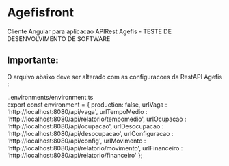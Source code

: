 # Agefisfront

Cliente Angular para aplicacao APIRest Agefis - TESTE DE DESENVOLVIMENTO DE SOFTWARE

## Importante:
O arquivo  abaixo deve ser alterado com as configuracoes da RestAPI Agefis :

..environments/environment.ts<br/>
export const environment = {
  production: false,
  urlVaga : 'http://localhost:8080/api/vaga',
  urlTempoMedio : 'http://localhost:8080/api/relatorio/tempomedio',
  urlOcupacao : 'http://localhost:8080/api/ocupacao',
  urlDesocupacao : 'http://localhost:8080/api/desocupacao',
  urlConfiguracao : 'http://localhost:8080/api/config',
  urlMovimento : 'http://localhost:8080/api/relatorio/movimento',
  urlFinanceiro : 'http://localhost:8080/api/relatorio/financeiro'
};
